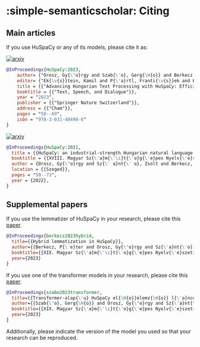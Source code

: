 # :simple-semanticscholar: Citing

## Main articles

If you use HuSpaCy or any of its models, please cite it as: 

[![arxiv](http://img.shields.io/badge/cs.CL-arXiv%3A2308.12635-B31B1B.svg)](https://arxiv.org/abs/2308.12635)

```bibtex
@InProceedings{HuSpaCy:2023,
    author= {"Orosz, Gy{\"o}rgy and Szab{\'o}, Gerg{\H{o}} and Berkecz, P{\'e}ter and Sz{\'a}nt{\'o}, Zsolt and Farkas, Rich{\'a}rd"},
    editor= {"Ek{\v{s}}tein, Kamil and P{\'a}rtl, Franti{\v{s}}ek and Konop{\'i}k, Miloslav"},
    title = {{"Advancing Hungarian Text Processing with HuSpaCy: Efficient and Accurate NLP Pipelines"}},
    booktitle = {{"Text, Speech, and Dialogue"}},
    year = "2023",
    publisher = {{"Springer Nature Switzerland"}},
    address = {{"Cham"}},
    pages = "58--69",
    isbn = "978-3-031-40498-6"
}
```

[![arxiv](http://img.shields.io/badge/cs.CL-arXiv%3A2201.01956-B31B1B.svg)](https://arxiv.org/abs/2201.01956)

```bibtex
@InProceedings{HuSpaCy:2021,
  title = {{HuSpaCy: an industrial-strength Hungarian natural language processing toolkit}},
  booktitle = {{XVIII. Magyar Sz{\'a}m{\'\i}t{\'o}g{\'e}pes Nyelv{\'e}szeti Konferencia}},
  author = {Orosz, Gy{\"o}rgy and Sz{\' a}nt{\' o}, Zsolt and Berkecz, P{\' e}ter and Szab{\' o}, Gerg{\H o} and Farkas, Rich{\' a}rd},
  location = {{Szeged}},
  pages = "59--73",
  year = {2022},
}
```

## Supplemental papers

If you use the lemmatizer of HuSpaCy in your research, please cite this [paper](https://arxiv.org/abs/2306.07636).

```bibtex
@InProceedings{berkecz2023hybrid,
  title={{Hybrid lemmatization in HuSpaCy}},
  author={{Berkecz, P{\'e}ter and Orosz, Gy{\"o}rgy and Sz{\'a}nt{\'o}, Zsolt and Szab{\'o}, Gerg{\H{o}} and Farkas, Rich{\'a}rd}},
  booktitle={{XIX. Magyar Sz{\'a}m{\'\i}t{\'o}g{\'e}pes Nyelv{\'e}szeti Konferencia}},
  year={2023}
}
```

If you use one of the transformer models in your research, please cite this [paper](http://acta.bibl.u-szeged.hu/78421/1/msznykonf_019_305-317..pdf).

```bibtex
@InProceedings{szabo2023transformer,
  title={{Transformer-alap{\'u} HuSpaCy el{\H{o}}elemz{\H{o}} l{\'a}ncok}},
  author={{Szab{\'o}, Gerg{\H{o}} and Orosz, Gy{\"o}rgy and Sz{\'a}nt{\'o}, Zsolt and Berkecz, P{\'e}ter and Farkas, Rich{\'a}rd}},
  booktitle={{XIX. Magyar Sz{\'a}m{\'\i}t{\'o}g{\'e}pes Nyelv{\'e}szeti Konferencia}},
  year={2023}
}
```

Additionally, please indicate the version of the model you used so that your research can be reproduced.
